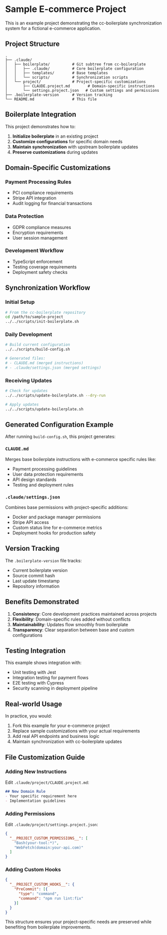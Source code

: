 # Sample E-commerce Project

This is an example project demonstrating the cc-boilerplate synchronization system for a fictional e-commerce application.

## Project Structure

```
.
├── .claude/
│   ├── boilerplate/          # Git subtree from cc-boilerplate
│   │   ├── .claude/          # Core boilerplate configuration
│   │   ├── templates/        # Base templates
│   │   └── scripts/          # Synchronization scripts
│   └── project/              # Project-specific customizations
│       ├── CLAUDE.project.md        # Domain-specific instructions
│       └── settings.project.json   # Custom settings and permissions
├── .boilerplate-version      # Version tracking
└── README.md                 # This file
```

## Boilerplate Integration

This project demonstrates how to:

1. **Initialize boilerplate** in an existing project
2. **Customize configurations** for specific domain needs
3. **Maintain synchronization** with upstream boilerplate updates
4. **Preserve customizations** during updates

## Domain-Specific Customizations

### Payment Processing Rules

- PCI compliance requirements
- Stripe API integration
- Audit logging for financial transactions

### Data Protection

- GDPR compliance measures
- Encryption requirements
- User session management

### Development Workflow

- TypeScript enforcement
- Testing coverage requirements
- Deployment safety checks

## Synchronization Workflow

### Initial Setup

```bash
# From the cc-boilerplate repository
cd /path/to/sample-project
../../scripts/init-boilerplate.sh
```

### Daily Development

```bash
# Build current configuration
../../scripts/build-config.sh

# Generated files:
# - CLAUDE.md (merged instructions)
# - .claude/settings.json (merged settings)
```

### Receiving Updates

```bash
# Check for updates
../../scripts/update-boilerplate.sh --dry-run

# Apply updates
../../scripts/update-boilerplate.sh
```

## Generated Configuration Example

After running `build-config.sh`, this project generates:

### `CLAUDE.md`

Merges base boilerplate instructions with e-commerce specific rules like:

- Payment processing guidelines
- User data protection requirements
- API design standards
- Testing and deployment rules

### `.claude/settings.json`

Combines base permissions with project-specific additions:

- Docker and package manager permissions
- Stripe API access
- Custom status line for e-commerce metrics
- Deployment hooks for production safety

## Version Tracking

The `.boilerplate-version` file tracks:

- Current boilerplate version
- Source commit hash
- Last update timestamp
- Repository information

## Benefits Demonstrated

1. **Consistency**: Core development practices maintained across projects
2. **Flexibility**: Domain-specific rules added without conflicts
3. **Maintainability**: Updates flow smoothly from boilerplate
4. **Transparency**: Clear separation between base and custom configurations

## Testing Integration

This example shows integration with:

- Unit testing with Jest
- Integration testing for payment flows
- E2E testing with Cypress
- Security scanning in deployment pipeline

## Real-world Usage

In practice, you would:

1. Fork this example for your e-commerce project
2. Replace sample customizations with your actual requirements
3. Add real API endpoints and business logic
4. Maintain synchronization with cc-boilerplate updates

## File Customization Guide

### Adding New Instructions

Edit `.claude/project/CLAUDE.project.md`:

```markdown
## New Domain Rule
- Your specific requirement here
- Implementation guidelines
```

### Adding Permissions

Edit `.claude/project/settings.project.json`:

```json
{
  "__PROJECT_CUSTOM_PERMISSIONS__": [
    "Bash(your-tool:*)",
    "WebFetch(domain:your-api.com)"
  ]
}
```

### Adding Custom Hooks

```json
{
  "__PROJECT_CUSTOM_HOOKS__": {
    "PreCommit": [{
      "type": "command",
      "command": "npm run lint:fix"
    }]
  }
}
```

This structure ensures your project-specific needs are preserved while benefiting from boilerplate improvements.
